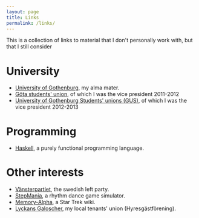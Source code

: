 ```yaml
---
layout: page
title: Links
permalink: /links/
---
```


This is a collection of links to material that I don't personally work with, but that I still
consider 

# University
* [University of Gothenburg](http://gu.se), my alma mater.
* [Göta students' union](http://gota.gu.se), of which I was the vice president 2011-2012
* [University of Gothenburg Students' unions (GUS)](http://gus.gu.se), of which I was the vice
  president 2012-2013

# Programming
* [Haskell](http://haskell.org), a purely functional programming language.

# Other interests
* [Vänsterpartiet](http://vansterpartiet.se), the swedish left party.
* [StepMania](http://stepmania.com), a rhythm dance game simulator.
* [Memory-Alpha](http://memory-alpha.wikia.com), a Star Trek wiki.
* [Lyckans Galoscher](http://lyckansgaloscher.se), my local tenants' union (Hyresgästförening).
